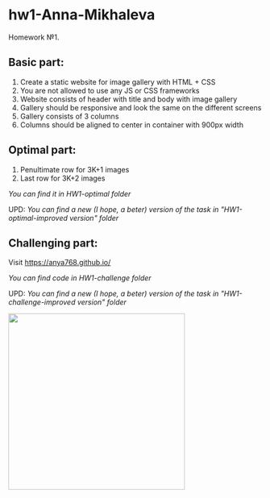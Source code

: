 # hw1-Anna-Mikhaleva
Homework №1.

## Basic part:
1. Create a static website for image gallery with HTML + CSS
1. You are not allowed to use any JS or CSS frameworks
1. Website consists of header with title and body with image gallery
1. Gallery should be responsive and look the same on the different screens
1. Gallery consists of 3 columns
1. Columns should be aligned to center in container with 900px width

## Optimal part:
1. Penultimate row for 3K+1 images
1. Last row for 3K+2 images

_You can find it in HW1-optimal folder_

UPD: _You can find a new (I hope, a beter) version of the task in "HW1-optimal-improved version" folder_ 

## Challenging part:
Visit https://anya768.github.io/

_You can find code in HW1-challenge folder_

UPD: _You can find a new (I hope, a beter) version of the task in "HW1-challenge-improved version" folder_ 

<img src="https://user-images.githubusercontent.com/82313956/114319439-48564380-9b1a-11eb-8efb-69d317044049.jpg" width="350">
